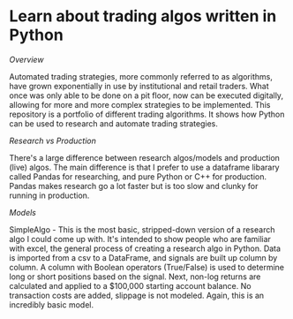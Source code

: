 # Learn about trading algos written in Python

_Overview_

Automated trading strategies, more commonly referred to as algorithms, have grown exponentially in use by institutional and retail traders. What once was only able to be done on a pit floor, now can be executed digitally, allowing for more and more complex strategies to be implemented. This repository is a portfolio of different trading algorithms. It shows how Python can be used to research and automate trading strategies. 

_Research vs Production_

There's a large difference between research algos/models and production (live) algos. The main difference is that I prefer to use a dataframe libarary called Pandas for researching, and pure Python or C++ for production. Pandas makes research go a lot faster but is too slow and clunky for running in production. 

_Models_

SimpleAlgo - This is the most basic, stripped-down version of a research algo I could come up with. It's intended to show people who are familiar with excel, the general process of creating a research algo in Python. Data is imported from a csv to a DataFrame, and signals are built up column by column. A column with Boolean operators (True/False) is used to determine long or short positions based on the signal. Next, non-log returns are calculated and applied to a $100,000 starting account balance. No transaction costs are added, slippage is not modeled. Again, this is an incredibly basic model. 
